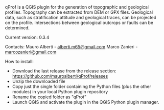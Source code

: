qProf is a QGIS plugin for the generation of topographic and geological profiles. Topography can be extracted from DEM or GPX files. Geological data, such as stratification attitude and geological traces, can be projected on the profile. Intersections between geological outcrops or faults can be determined.
  
Current version: 0.3.4

Contacts:
Mauro Alberti - alberti.m65@gmail.com
Marco Zanieri - marcozanieri@gmail.com


How to install:

 - Download the last release from the release section: https://github.com/mauroalberti/qProf/releases
 - Unzip the downloaded file 
 - Copy just the single folder containing the Python files (plus the other modules) in your local Python plugin repository
 - Rename the copied folder as "qProf"
 - Launch QGIS and activate the plugin in the QGIS Python plugin manager.



